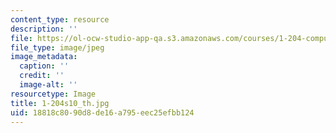 ```yaml
---
content_type: resource
description: ''
file: https://ol-ocw-studio-app-qa.s3.amazonaws.com/courses/1-204-computer-algorithms-in-systems-engineering-spring-2010/18818c8090d8de16a795eec25efbb124_1-204s10_th.jpg
file_type: image/jpeg
image_metadata:
  caption: ''
  credit: ''
  image-alt: ''
resourcetype: Image
title: 1-204s10_th.jpg
uid: 18818c80-90d8-de16-a795-eec25efbb124
---
```

